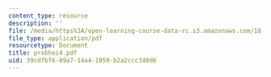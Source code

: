 ```yaml
---
content_type: resource
description: ''
file: /media/https%3A/open-learning-course-data-rc.s3.amazonaws.com/18-303-linear-partial-differential-equations-fall-2006/39cdfbf689a714a41959b2a2ccc340d6_probhei4.pdf
file_type: application/pdf
resourcetype: Document
title: probhei4.pdf
uid: 39cdfbf6-89a7-14a4-1959-b2a2ccc340d6
---
```

